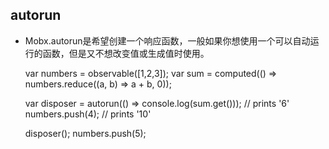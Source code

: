 ## autorun
+ Mobx.autorun是希望创建一个响应函数，一般如果你想使用一个可以自动运行的函数，但是又不想改变值或生成值时使用。
  
   
    var numbers = observable([1,2,3]);
    var sum = computed(() => numbers.reduce((a, b) => a + b, 0));
    
    var disposer = autorun(() => console.log(sum.get()));
    // prints '6'
    numbers.push(4);
    // prints '10'
    
    disposer();
    numbers.push(5);
